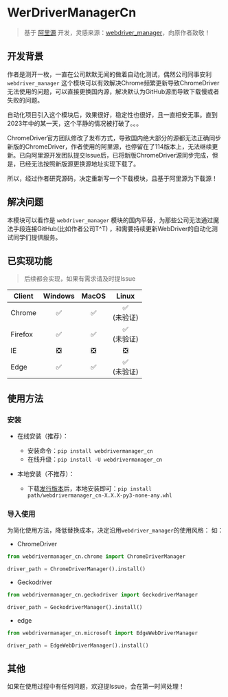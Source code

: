 # WerDriverManagerCn

> 基于 [阿里源](https://www.npmmirror.com/) 开发，灵感来源：[webdriver_manager](https://githHub.com/SergeyPirogov/webdriver_manager)，向原作者致敬！

## 开发背景

作者是测开一枚，一直在公司默默无闻的做着自动化测试，偶然公司同事安利 `webdriver_manager` 这个模块可以有效解决Chrome频繁更新导致ChromeDriver无法使用的问题，可以直接更换国内源，解决默认为GitHub源而导致下载慢或者失败的问题。

自动化项目引入这个模块后，效果很好，稳定性也很好，且一直相安无事。直到2023年中的某一天，这个平静的情况被打破了。。。

ChromeDriver官方团队修改了发布方式，导致国内绝大部分的源都无法正确同步新版的ChromeDriver，作者使用的阿里源，也停留在了114版本上，无法继续更新。已向阿里源开发团队提交Issue后，已将新版ChromeDriver源同步完成，但是，已经无法按照新版源更换源地址实现下载了。

所以，经过作者研究源码，决定重新写一个下载模块，且基于阿里源为下载源！

## 解决问题

本模块可以看作是 `webdriver_manager` 模块的国内平替，为那些公司无法通过魔法手段连接GitHub(比如作者公司T^T)
，和需要持续更新WebDriver的自动化测试同学们提供服务。

## 已实现功能

> 后续都会实现，如果有需求请及时提Issue

| Client  | Windows | MacOS |    Linux    |
|---------|:-------:|:-----:|:-----------:|
| Chrome  |    ✅    |   ✅   | ✅<br/>(未验证) |
| Firefox |    ✅    |   ✅   | ✅<br/>(未验证) |
| IE      |    ❎    |   ❎   |      ❎      |
| Edge    |    ✅    |   ✅   | ✅<br/>(未验证) |

## 使用方法

### 安装

- 在线安装（推荐）：
    - 安装命令：`pip install webdrivermanager_cn`
    - 在线升级：`pip install -U webdrivermanager_cn`

- 本地安装（不推荐）：
    - 下载[发行版本](https://gitee.com/Joker_JH/webdrivermanagercn/releases)后，本地安装即可：`pip install path/webdrivermanager_cn-X.X.X-py3-none-any.whl`

### 导入使用

为简化使用方法，降低替换成本，决定沿用`webdriver_manager`的使用风格：
如：

- ChromeDriver

```python
from webdrivermanager_cn.chrome import ChromeDriverManager

driver_path = ChromeDriverManager().install()
```

- Geckodriver

```python
from webdrivermanager_cn.geckodriver import GeckodriverManager

driver_path = GeckodriverManager().install()
```

- edge

```python
from webdrivermanager_cn.microsoft import EdgeWebDriverManager

driver_path = EdgeWebDriverManager().install()
```

## 其他

如果在使用过程中有任何问题，欢迎提Issue，会在第一时间处理！
